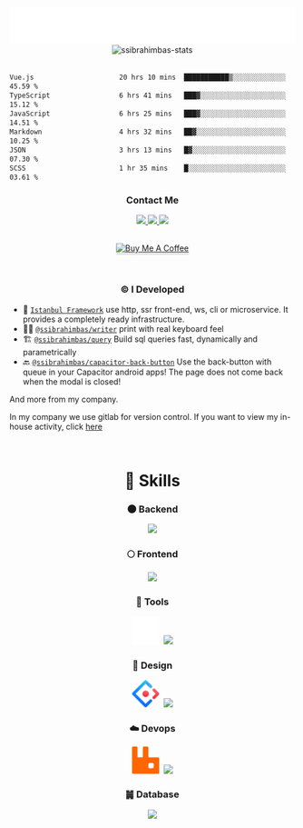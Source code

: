 <div align='center'>
  <img src="./name.svg" alt="Sami Salih İbrahimbaş" />
</div>

<div align="center"><img src="https://github-readme-stats.vercel.app/api?username=ssibrahimbas&show_icons=true&locale=en&theme=material-palenight" alt="ssibrahimbas-stats" /></div>

<br>

<!--START_SECTION:waka-->

```text
Vue.js                     20 hrs 10 mins  ███████████▒░░░░░░░░░░░░░   45.59 %
TypeScript                 6 hrs 41 mins   ███▓░░░░░░░░░░░░░░░░░░░░░   15.12 %
JavaScript                 6 hrs 25 mins   ███▓░░░░░░░░░░░░░░░░░░░░░   14.51 %
Markdown                   4 hrs 32 mins   ██▓░░░░░░░░░░░░░░░░░░░░░░   10.25 %
JSON                       3 hrs 13 mins   █▓░░░░░░░░░░░░░░░░░░░░░░░   07.30 %
SCSS                       1 hr 35 mins    █░░░░░░░░░░░░░░░░░░░░░░░░   03.61 %
```

<!--END_SECTION:waka-->

<div align="center">
  
  <h3>Contact Me</h3>
  
  <div>
    <a href="https://linkedin.com/in/ssibrahimbas" target="_blank">
      <img src="https://img.shields.io/badge/LinkedIn-0077B5?style=for-the-badge&logo=linkedin&logoColor=0e76a8&color=black">
    </a>
    <a href="https://ssibrahimbas.medium.com" target="_blank">
      <img src="https://img.shields.io/badge/Medium-12100E?style=for-the-badge&logo=medium&logoColor=white"/>
    </a>
    <a href="mailto:info@ssibrahimbas.com" target="_blank">
      <img src="https://img.shields.io/badge/Gmail-12100E?style=for-the-badge&logo=gmail&logoColor=white"/>
    </a>
  </div> 
  
</div>

<br/>

<div align="center">

<a href="https://www.buymeacoffee.com/ssibrahimbas" target="_blank"><img src="https://www.buymeacoffee.com/assets/img/custom_images/orange_img.png" alt="Buy Me A Coffee" style="height: 41px !important;width: 174px !important;box-shadow: 0px 3px 2px 0px rgba(190, 190, 190, 0.5) !important;-webkit-box-shadow: 0px 3px 2px 0px rgba(190, 190, 190, 0.5) !important;" ></a>

</div>

<br/>

<h3 align="center">© I Developed</h3>

- 💫 [`Istanbul Framework`](https://github.com/istanbulnode) use http, ssr front-end, ws, cli or microservice. It provides a completely ready infrastructure. 
- ✍🏻 [`@ssibrahimbas/writer`](https://github.com/ssibrahimbas/writer) print with real keyboard feel
- 🏗 [`@ssibrahimbas/query`](https://github.com/ssibrahimbas/query) Build sql queries fast, dynamically and parametrically
- 🔙 [`@ssibrahimbas/capacitor-back-button`](https://github.com/ssibrahimbas/capacitor-backbutton) Use the back-button with queue in your Capacitor android apps! The page does not come back when the modal is closed!

And more from my company.

In my company we use gitlab for version control. If you want to view my in-house activity, click [here](https://gitlab.com/ssibrahimbas)

<br/>

<p align="center">
<h1 align="center">🚀 Skills</h1>
</p>

<h3 align="center">🌑 Backend</h3>

<p align="center">
<img src="https://skillicons.dev/icons?i=nodejs,go,php,nestjs,express">
</p>

<h3 align="center">🌕 Frontend</h3>

<p align="center">
<img src="https://skillicons.dev/icons?i=vue,react,angular,js,jquery">
</p>

<h3 align="center">🔨 Tools

<p align="center">
<img src="./images/logo-dark.svg" width="48" height="48">&nbsp;
<img src="https://skillicons.dev/icons?i=typescript">
</p>

<h3 align="center">🎨 Design</h3>

<p align="center">
<img src="./images/KDpgvguMpGfqaHPjicRK.svg" width="48" height="48">&nbsp;
<img src="https://skillicons.dev/icons?i=js,sass,css,styledcomponents">
</p>

<h3 align="center">☁️ Devops</h3>

<p align="center">
<img src="./images/rabbitmq-icon-svgrepo-com.svg" width="48" height="48">&nbsp;
<img src="https://skillicons.dev/icons?i=redis,nginx,kubernetes,docker">
</p>

<h3 align="center">䷛ Database</h3>

<p align="center">
<img src="https://skillicons.dev/icons?i=mongodb,mysql,postgresql">
</p>
